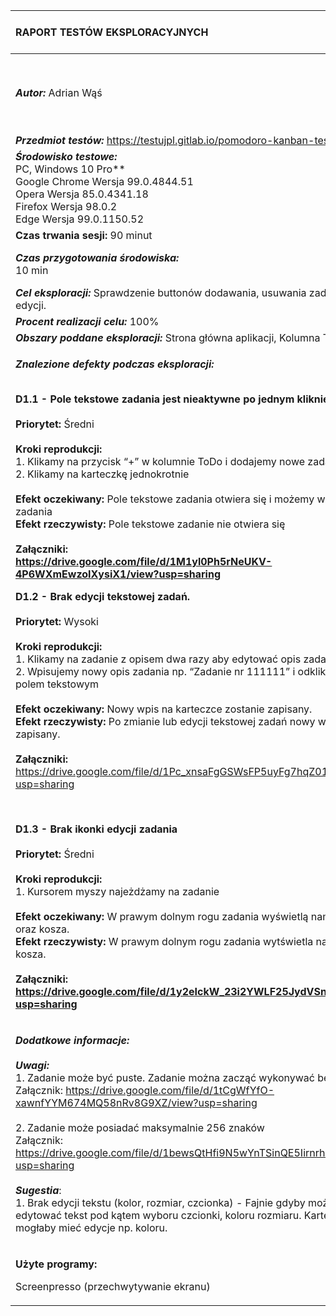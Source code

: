 

|**RAPORT TESTÓW EKSPLORACYJNYCH**|***Wersja dokumentu:*** Raport Nr 1|
| :- | :- |
|***Autor:*** Adrian Wąś|***Data i godzina rozpoczęcia testów:***<br>24.03.2022r. 12:20|
|***Przedmiot testów:*** https://testujpl.gitlab.io/pomodoro-kanban-test/|
|***Środowisko testowe:*** <br>PC, Windows 10 Pro**<br>Google Chrome     Wersja 99.0.4844.51<br>Opera                    Wersja 85.0.4341.18<br>Firefox                   Wersja 98.0.2<br>Edge                     Wersja 99.0.1150.52|
|**Czas trwania sesji:** 90 minut|
|***Czas przygotowania środowiska:*** <br>10 min|***Czas eksploracji:***<br>50 min|***Czas raportowania:***<br>30 min|
|***Cel eksploracji:*** Sprawdzenie buttonów dodawania, usuwania zadań oraz ich edycji. |
|***Procent realizacji celu:*** 100%|
|***Obszary poddane eksploracji:*** Strona główna aplikacji, Kolumna ToDo|
|<p>***Znalezione defekty podczas eksploracji:***</p><p><br>**D1.1 - Pole tekstowe zadania jest nieaktywne po jednym kliknięciu na zadanie.<br><br>Priorytet:** Średni<br><br>**Kroki reprodukcji:**<br>1. Klikamy na przycisk “+” w kolumnie ToDo i dodajemy nowe zadanie<br>2. Klikamy na karteczkę jednokrotnie<br><br>**Efekt oczekiwany:** Pole tekstowe zadania otwiera się i możemy wpisać nasz opis zadania<br>**Efekt rzeczywisty:** Pole tekstowe zadanie nie otwiera się <br><br>**Załączniki:<br><https://drive.google.com/file/d/1M1yl0Ph5rNeUKV-4P6WXmEwzoIXysiX1/view?usp=sharing>**</p><p></p><p></p><p></p><p>**D1.2 - Brak edycji tekstowej zadań.<br><br>Priorytet:** Wysoki<br><br>**Kroki reprodukcji:**<br>1. Klikamy na zadanie z opisem dwa razy aby edytować opis zadania<br>2. Wpisujemy nowy opis zadania np. “Zadanie nr 111111” i odklikujemy poza polem tekstowym<br><br>**Efekt oczekiwany:** Nowy wpis na karteczce zostanie zapisany. <br>**Efekt rzeczywisty:** Po zmianie lub edycji tekstowej zadań nowy wpis nie zostaje zapisany.<br><br>**Załączniki:**<br><https://drive.google.com/file/d/1Pc_xnsaFgGSWsFP5uyFg7hqZ01C0v17-/view?usp=sharing></p><p></p><p><br></p><p>**D1.3 - Brak ikonki edycji zadania<br><br>Priorytet:** Średni<br><br>**Kroki reprodukcji:**<br>1. Kursorem myszy najeżdżamy na zadanie<br><br>**Efekt oczekiwany:** W prawym dolnym rogu zadania wyświetlą nam się ikony edycji oraz kosza.<br>**Efekt rzeczywisty:** W prawym dolnym rogu zadania wytświetla nam się tylko ikona kosza.<br><br>**Załączniki: <br><https://drive.google.com/file/d/1y2eIckW_23i2YWLF25JydVSnZ7QJQjnF/view?usp=sharing>**</p>|
|<p>***Dodatkowe informacje:<br><br>Uwagi:***<br>1. Zadanie może być puste. Zadanie można zacząć wykonywać bez jego opisu.<br>Załącznik: <https://drive.google.com/file/d/1tCgWfYfO-xawnfYYM674MQ58nRv8G9XZ/view?usp=sharing><br><br>2. Zadanie może posiadać maksymalnie 256 znaków<br>Załącznik: <https://drive.google.com/file/d/1bewsQtHfi9N5wYnTSinQE5IirnrhC8V8/view?usp=sharing><br><br>***Sugestia***:<br>1. Brak edycji tekstu (kolor, rozmiar, czcionka) - Fajnie gdyby można było edytować tekst pod kątem wyboru czcionki, koloru rozmiaru. Karteczka też mogłaby mieć edycje np. koloru.</p><p></p>|
|<p>**Użyte programy:** </p><p>Screenpresso (przechwytywanie ekranu)</p>|
